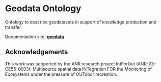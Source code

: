 # Geodata Ontology

Ontology to describe geodatasets in support of knowledge production and transfer

Documentation site: **[geodata](https://intforout.github.io/geodata/index-en.html)**



## Acknowledgements
This work was supported by the ANR research project IntForOut (ANR-23-CE55-0003): Multisource spatial data INTegration FOR the Monitoring of Ecosystems under the pressure of OUTdoor recreation.


